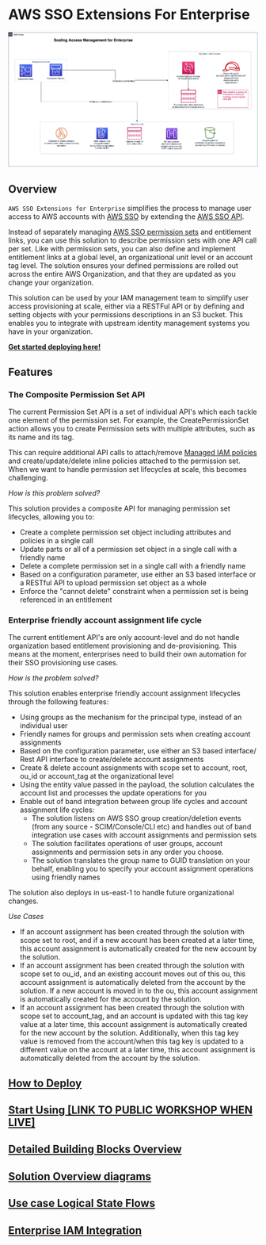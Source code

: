 # AWS SSO Extensions For Enterprise

![High level design](docs/images/aws-sso-extensions-for-enterprise-overview.png)

## Overview

`AWS SSO Extensions for Enterprise` simplifies the process to manage user
access to AWS accounts with [AWS SSO](https://aws.amazon.com/single-sign-on/) by extending the [AWS SSO API](https://docs.aws.amazon.com/singlesignon/latest/APIReference/welcome.html).  

Instead of separately managing [AWS SSO permission sets](https://docs.aws.amazon.com/singlesignon/latest/userguide/permissionsetsconcept.html) and entitlement
links, you can use this solution to describe permission sets with one API call
per set. Like with permission sets, you can also define and
implement entitlement links at a global level, an organizational unit level or an account tag
level. The solution ensures your defined permissions are rolled out across
the entire AWS Organization, and that they are updated as you change your
organization.  

This solution can be used by your IAM management team to simplify user
access provisioning at scale, either via a RESTFul API or by defining and
setting objects with your permissions descriptions in an S3 bucket. This
enables you to integrate with upstream identity management systems you
have in your organization.  

**[Get started deploying here!](docs/documentation/How-To-Deploy.md)**

## Features

### The Composite Permission Set API

The current Permission Set API is a set of individual API's which each tackle one element of the permission set. For example, the CreatePermissionSet action allows you to create Permission sets with multiple attributes, such as its name and its tag.

This can require additional API calls to attach/remove [Managed IAM policies](https://docs.aws.amazon.com/IAM/latest/UserGuide/access_policies_managed-vs-inline.html) and create/update/delete inline policies attached to the permission set.
When we want to handle permission set lifecycles at scale, this becomes challenging.

_How is this problem solved?_

This solution provides a composite API for managing permission set lifecycles, allowing you to:

- Create a complete permission set object including attributes and policies in a single call
- Update parts or all of a permission set object in a single call with a friendly name
- Delete a complete permission set in a single call with a friendly name
- Based on a configuration parameter, use either an S3 based interface or a RESTful API to upload permission set object as a whole
- Enforce the "cannot delete" constraint when a permission set is being referenced in an entitlement

### Enterprise friendly account assignment life cycle

The current entitlement API's are only account-level and do not handle organization based entitlement provisioning and de-provisioning. This means at the moment, enterprises need to build their own automation for their SSO provisioning use cases.

_How is the problem solved?_

This solution enables enterprise friendly account assignment lifecycles through the following features:

- Using groups as the mechanism for the principal type, instead of an individual user
- Friendly names for groups and permission sets when creating account assignments
- Based on the configuration parameter, use either an S3 based interface/ Rest API interface to create/delete account assignments
- Create & delete account assignments with scope set to account, root, ou_id or account_tag at the organizational level
- Using the entity value passed in the payload, the solution calculates the account list and processes the update operations for you
- Enable out of band integration between group life cycles and account assignment life cycles:
  - The solution listens on AWS SSO group creation/deletion events (from any source - SCIM/Console/CLI etc) and handles out of band integration use cases with account assignments and permission sets
  - The solution facilitates operations of user groups, account assignments and permission sets in any order you choose.
  - The solution translates the group name to GUID translation on your behalf, enabling you to specify your account assignment operations using friendly names

The solution also deploys in us-east-1 to handle future organizational changes.

_Use Cases_

- If an account assignment has been created through the solution with scope set to root, and if a new account has been created at a later time, this account assignment is automatically created for the new account by the solution.
- If an account assignment has been created through the solution with scope set to ou_id, and an existing account moves out of this ou, this account assignment is automatically deleted from the account by the solution. If a new account is moved in to the ou, this account assignment is automatically created for the account by the solution.
- If an account assignment has been created through the solution with scope set to account_tag, and an account is updated with this tag key value at a later time, this account assignment is automatically created for the new account by the solution. Additionally, when this tag key value is removed from the account/when this tag key is updated to a different value on the account at a later time, this account assignment is automatically deleted from the account by the solution.

## [How to Deploy](docs/documentation/How-To-Deploy.md)

## [Start Using [LINK TO PUBLIC WORKSHOP WHEN LIVE]]([/](https://studio.us-east-1.prod.workshops.aws/preview/67ce7a7b-48aa-4b83-b9d4-98c3babbef8d/builds/67a01a15-d723-48bb-8412-5123efad201a/en-US/))

## [Detailed Building Blocks Overview](docs/documentation/Building-Blocks.md)

## [Solution Overview diagrams](docs/documentation/Overview-diagrams.md)

## [Use case Logical State Flows](docs/documentation/Use-Case-Logical-State-Flows.md)

## [Enterprise IAM Integration](docs/documentation/Enterprise-IAM-Integration.md)
